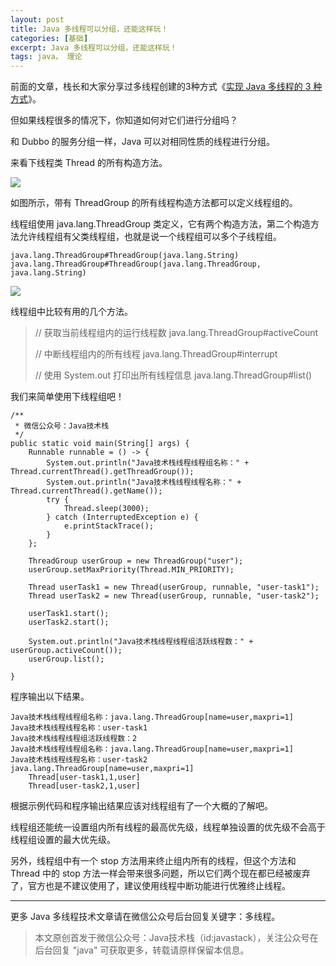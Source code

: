 ```yaml
---
layout: post
title: Java 多线程可以分组，还能这样玩！
categories: [基础]
excerpt: Java 多线程可以分组，还能这样玩！
tags: java， 理论  
---
```


前面的文章，栈长和大家分享过多线程创建的3种方式《[实现 Java 多线程的 3 种方式](https://mp.weixin.qq.com/s/39Sb60J0DC2mNN6DYvpFtg)》。

但如果线程很多的情况下，你知道如何对它们进行分组吗？

和 Dubbo 的服务分组一样，Java 可以对相同性质的线程进行分组。

来看下线程类 Thread 的所有构造方法。

![](http://qianniu.javastack.cn/18-6-3/9061041.jpg)

如图所示，带有 ThreadGroup 的所有线程构造方法都可以定义线程组的。

线程组使用 java.lang.ThreadGroup 类定义，它有两个构造方法，第二个构造方法允许线程组有父类线程组，也就是说一个线程组可以多个子线程组。

```
java.lang.ThreadGroup#ThreadGroup(java.lang.String)
java.lang.ThreadGroup#ThreadGroup(java.lang.ThreadGroup, java.lang.String)
```

![](http://qianniu.javastack.cn/18-6-4/38415499.jpg)

线程组中比较有用的几个方法。
> // 获取当前线程组内的运行线程数
> java.lang.ThreadGroup#activeCount
> 
> // 中断线程组内的所有线程
> java.lang.ThreadGroup#interrupt
> 
> // 使用 System.out 打印出所有线程信息
> java.lang.ThreadGroup#list()

我们来简单使用下线程组吧！

```
/**
 * 微信公众号：Java技术栈
 */
public static void main(String[] args) {
	Runnable runnable = () -> {
		System.out.println("Java技术栈线程线程组名称：" + Thread.currentThread().getThreadGroup());
		System.out.println("Java技术栈线程线程名称：" + Thread.currentThread().getName());
		try {
			Thread.sleep(3000);
		} catch (InterruptedException e) {
			e.printStackTrace();
		}
	};

	ThreadGroup userGroup = new ThreadGroup("user");
    userGroup.setMaxPriority(Thread.MIN_PRIORITY);
    
	Thread userTask1 = new Thread(userGroup, runnable, "user-task1");
	Thread userTask2 = new Thread(userGroup, runnable, "user-task2");

	userTask1.start();
	userTask2.start();

	System.out.println("Java技术栈线程线程组活跃线程数：" + userGroup.activeCount());
	userGroup.list();

}
```

程序输出以下结果。

```
Java技术栈线程线程组名称：java.lang.ThreadGroup[name=user,maxpri=1]
Java技术栈线程线程名称：user-task1
Java技术栈线程线程组活跃线程数：2
Java技术栈线程线程组名称：java.lang.ThreadGroup[name=user,maxpri=1]
Java技术栈线程线程名称：user-task2
java.lang.ThreadGroup[name=user,maxpri=1]
    Thread[user-task1,1,user]
    Thread[user-task2,1,user]
```

根据示例代码和程序输出结果应该对线程组有了一个大概的了解吧。

线程组还能统一设置组内所有线程的最高优先级，线程单独设置的优先级不会高于线程组设置的最大优先级。

另外，线程组中有一个 stop 方法用来终止组内所有的线程，但这个方法和 Thread 中的 stop 方法一样会带来很多问题，所以它们两个现在都已经被废弃了，官方也是不建议使用了，建议使用线程中断功能进行优雅终止线程。

---

更多 Java 多线程技术文章请在微信公众号后台回复关键字：多线程。

> 本文原创首发于微信公众号：Java技术栈（id:javastack），关注公众号在后台回复 "java" 可获取更多，转载请原样保留本信息。